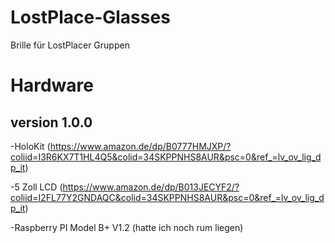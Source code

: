 # LostPlace-Glasses

Brille für LostPlacer Gruppen

# Hardware

## version 1.0.0

-HoloKit (https://www.amazon.de/dp/B0777HMJXP/?coliid=I3R6KX7T1HL4Q5&colid=34SKPPNHS8AUR&psc=0&ref_=lv_ov_lig_dp_it)

-5 Zoll LCD (https://www.amazon.de/dp/B013JECYF2/?coliid=I2FL77Y2GNDAQC&colid=34SKPPNHS8AUR&psc=0&ref_=lv_ov_lig_dp_it)

-Raspberry PI Model B+ V1.2 (hatte ich noch rum liegen)
